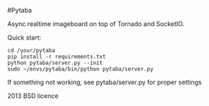 #Pytaba

Async realtime imageboard on top of Tornado and SocketIO.

Quick start:
```shell
cd /your/pytaba
pip install -r requirements.txt
python pytaba/server.py --init
sudo ~/envs/pytaba/bin/python pytaba/server.py
```
If something not working, see pytaba/server.py for proper settings

2013 BSD licence
